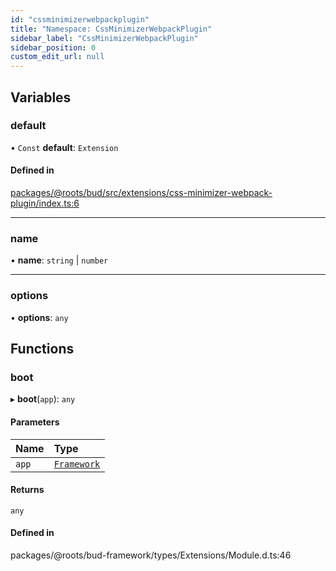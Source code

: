 ```yaml
---
id: "cssminimizerwebpackplugin"
title: "Namespace: CssMinimizerWebpackPlugin"
sidebar_label: "CssMinimizerWebpackPlugin"
sidebar_position: 0
custom_edit_url: null
---
```


## Variables

### default

• `Const` **default**: `Extension`

#### Defined in

[packages/@roots/bud/src/extensions/css-minimizer-webpack-plugin/index.ts:6](https://github.com/roots/bud/blob/e6633219/packages/@roots/bud/src/extensions/css-minimizer-webpack-plugin/index.ts#L6)

___

### name

• **name**: `string` \| `number`

___

### options

• **options**: `any`

## Functions

### boot

▸ **boot**(`app`): `any`

#### Parameters

| Name | Type |
| :------ | :------ |
| `app` | [`Framework`](../classes/framework.md) |

#### Returns

`any`

#### Defined in

packages/@roots/bud-framework/types/Extensions/Module.d.ts:46
